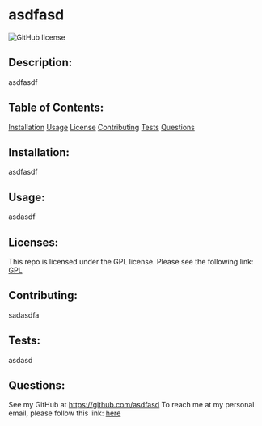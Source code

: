 # asdfasd
  ![GitHub license](https://img.shields.io/badge/license-GPL-blue.svg)
  ## Description:
  asdfasdf
  ## Table of Contents:
  [Installation](#installation)
  [Usage](#usage)
  [License](#licenses)
  [Contributing](#contributing)
  [Tests](#tests)
  [Questions](#questions)

  ## Installation:
  asdfasdf
  ## Usage:
  asdasdf

  ## Licenses: 
  This repo is licensed under the
  GPL license. Please see the following link:
  [GPL](#GPL)
  ## Contributing:
  sadasdfa
  ## Tests:
  asdasd
  ## Questions:
  See my GitHub at https://github.com/asdfasd
   To reach me at my personal email, please follow this link: [here](mailto:sdfasd)

